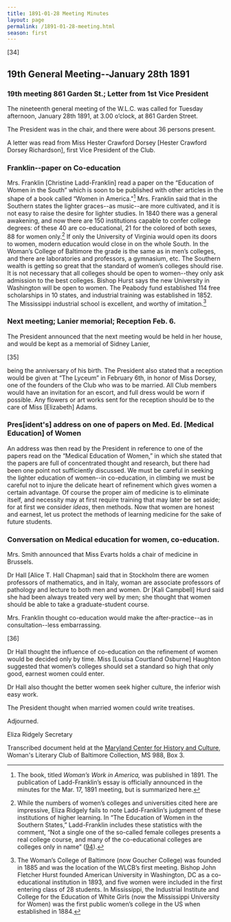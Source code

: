 ```yaml
---
title: 1891-01-28 Meeting Minutes
layout: page
permalink: /1891-01-28-meeting.html
season: first
---
```


<style>
    #maincontent{
        font-size:1.4em;
    }
</style>
[34]
## 19th General Meeting--January 28th 1891

### 19th meeting 861 Garden St.; Letter from 1st Vice President

The nineteenth general meeting of the W.L.C. was called for Tuesday afternoon, January 28th 1891, at 3.00 o’clock, at 861 Garden Street.

The President was in the chair, and there were about 36 persons present.

A letter was read from Miss Hester Crawford Dorsey [Hester Crawford Dorsey Richardson], first Vice President of the Club.

### Franklin--paper on Co-education

Mrs. Franklin [Christine Ladd-Franklin] read a paper on the “Education of Women in the South” which is soon to be published with other articles in the shape of a book called “Women in America."[^wia] Mrs. Franklin said that in the Southern states the lighter graces--as music--are more cultivated, and it is not easy to raise the desire for lighter studies. In 1840 there was a general awakening, and now there are 150 institutions capable to confer college degrees: of these 40 are co-educational, 21 for the colored of both sexes, 88 for women only.[^college] If only the University of Virginia would open its doors to women, modern education would close in on the whole South. In the Woman’s College of Baltimore the grade is the same as in men’s colleges, and there are laboratories and professors, a gymnasium, etc. The Southern wealth is getting so great that the standard of women’s colleges should rise. It is not necessary that all colleges should be open to women--they only ask admission to the best colleges. Bishop Hurst says the new University in Washington will be open to women. The Peabody fund established 114 free scholarships in 10 states, and industrial training was established in 1852. The Mississippi industrial school is excellent, and worthy of imitation.[^school]

[^wia]: The book, titled _Woman’s Work in America,_ was published in 1891. The publication of Ladd-Franklin’s essay is officially announced in the minutes for the Mar. 17, 1891 meeting, but is summarized here.
[^college]: While the numbers of women’s colleges and universities cited here are impressive, Eliza Ridgely fails to note Ladd-Franklin’s judgment of these institutions of higher learning. In “The Education of Women in the Southern States,” Ladd-Franklin includes these statistics with the comment, “Not a single one of the so-called female colleges presents a real college course, and many of the co-educational colleges are colleges only in name” (<a href="https://babel.hathitrust.org/cgi/pt?id=hvd.32044020265096&view=1up&seq=113&skin=2021">94</a>).
[^school]: The Woman’s College of Baltimore (now Goucher College) was founded in 1885 and was the location of the WLCB’s first meeting. Bishop John Fletcher Hurst founded American University in Washington, DC as a co-educational institution in 1893, and five women were included in the first entering class of 28 students. In Mississippi, the Industrial Institute and College for the Education of White Girls (now the Mississippi University for Women) was the first public women’s college in the US when established in 1884.

### Next meeting; Lanier memorial; Reception Feb. 6.

The President announced that the next meeting would be held in her house, and would be kept as a memorial of Sidney Lanier,

[35]

being the anniversary of his birth. The President also stated that a reception would be given at “The Lyceum” in February 6th, in honor of Miss Dorsey, one of the founders of the Club who was to be married. All Club members would have an invitation for an escort, and full dress would be worn if possible. Any flowers or art works sent for the reception should be to the care of Miss [Elizabeth] Adams.

### Pres[ident's] address on one of papers on Med. Ed. [Medical Education] of Women

An address was then read by the President in reference to one of the papers read on the “Medical Education of Women,” in which she stated that the papers are full of concentrated thought and research, but there had been one point not sufficiently discussed. We must be careful in seeking the lighter education of women--in co-education, in climbing we must be careful not to injure the delicate heart of refinement which gives women a certain advantage. Of course the proper aim of medicine is to eliminate itself, and necessity may at first require training that may later be set aside; for at first we consider _ideas_, then methods. Now that women are honest and earnest, let us protect the methods of learning medicine for the sake of future students.

### Conversation on Medical education for women, co-education.

Mrs. Smith announced that Miss Evarts holds a chair of medicine in Brussels.

Dr Hall [Alice T. Hall Chapman] said that in Stockholm there are women professors of mathematics, and in Italy, woman are associate professors of pathology and lecture to both men and women. Dr [Kali Campbell] Hurd said she had been always treated very well by men; she thought that women should be able to take a graduate-student course.

Mrs. Franklin thought co-education would make the after-practice--as in consultation--less embarrassing.

[36]

Dr Hall thought the influence of co-education on the refinement of women would be decided only by time. Miss  [Louisa Courtland Osburne] Haughton suggested that women’s colleges should set a standard so high that only good, earnest women could enter.

Dr Hall also thought the better women seek higher culture, the inferior wish easy work.

The President thought when married women could write treatises.

Adjourned.

Eliza Ridgely
Secretary

Transcribed document held at the [Maryland Center for History and Culture](http://mdhs.org/), Woman's Literary Club of Baltimore Collection, MS 988, Box 3. 
